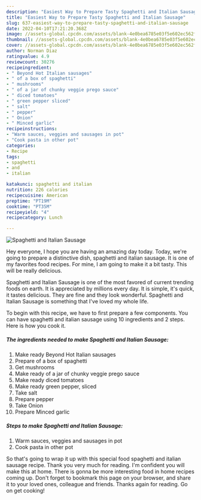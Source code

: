 ```yaml
---
description: "Easiest Way to Prepare Tasty Spaghetti and Italian Sausage"
title: "Easiest Way to Prepare Tasty Spaghetti and Italian Sausage"
slug: 637-easiest-way-to-prepare-tasty-spaghetti-and-italian-sausage
date: 2022-04-10T17:21:20.368Z
image: //assets-global.cpcdn.com/assets/blank-4e0bea6785e03f5e602ec562f230caae08da540cada707380b4fe1bbebba43da.png
thumbnail: //assets-global.cpcdn.com/assets/blank-4e0bea6785e03f5e602ec562f230caae08da540cada707380b4fe1bbebba43da.png
cover: //assets-global.cpcdn.com/assets/blank-4e0bea6785e03f5e602ec562f230caae08da540cada707380b4fe1bbebba43da.png
author: Norman Diaz
ratingvalue: 4.9
reviewcount: 30276
recipeingredient:
- " Beyond Hot Italian sausages"
- " of a box of spaghetti"
- " mushrooms"
- " of a jar of chunky veggie prego sauce"
- " diced tomatoes"
- " green pepper sliced"
- " salt"
- " pepper"
- " Onion"
- " Minced garlic"
recipeinstructions:
- "Warm sauces, veggies and sausages in pot"
- "Cook pasta in other pot"
categories:
- Recipe
tags:
- spaghetti
- and
- italian

katakunci: spaghetti and italian 
nutrition: 226 calories
recipecuisine: American
preptime: "PT19M"
cooktime: "PT35M"
recipeyield: "4"
recipecategory: Lunch

---
```



![Spaghetti and Italian Sausage](//assets-global.cpcdn.com/assets/blank-4e0bea6785e03f5e602ec562f230caae08da540cada707380b4fe1bbebba43da.png)

Hey everyone, I hope you are having an amazing day today. Today, we're going to prepare a distinctive dish, spaghetti and italian sausage. It is one of my favorites food recipes. For mine, I am going to make it a bit tasty. This will be really delicious.

Spaghetti and Italian Sausage is one of the most favored of current trending foods on earth. It is appreciated by millions every day. It is simple, it's quick, it tastes delicious. They are fine and they look wonderful. Spaghetti and Italian Sausage is something that I've loved my whole life.




To begin with this recipe, we have to first prepare a few components. You can have spaghetti and italian sausage using 10 ingredients and 2 steps. Here is how you cook it.

<!--inarticleads1-->

##### The ingredients needed to make Spaghetti and Italian Sausage:

1. Make ready  Beyond Hot Italian sausages
1. Prepare  of a box of spaghetti
1. Get  mushrooms
1. Make ready  of a jar of chunky veggie prego sauce
1. Make ready  diced tomatoes
1. Make ready  green pepper, sliced
1. Take  salt
1. Prepare  pepper
1. Take  Onion
1. Prepare  Minced garlic




<!--inarticleads2-->

##### Steps to make Spaghetti and Italian Sausage:

1. Warm sauces, veggies and sausages in pot
1. Cook pasta in other pot




So that's going to wrap it up with this special food spaghetti and italian sausage recipe. Thank you very much for reading. I'm confident you will make this at home. There is gonna be more interesting food in home recipes coming up. Don't forget to bookmark this page on your browser, and share it to your loved ones, colleague and friends. Thanks again for reading. Go on get cooking!
